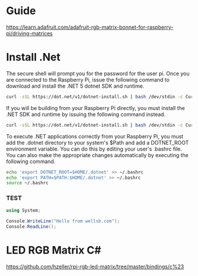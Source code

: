 # Guide
https://learn.adafruit.com/adafruit-rgb-matrix-bonnet-for-raspberry-pi/driving-matrices

# Install .Net
The secure shell will prompt you for the password for the user pi. Once you are connected to the Raspberry Pi, issue the following command to download and install the .NET 5 dotnet SDK and runtime.

``` bash
curl -sSL https://dot.net/v1/dotnet-install.sh | bash /dev/stdin -c Current --runtime dotnet
```

If you will be building from your Raspberry Pi directly, you must install the .NET SDK and runtime by issuing the following command instead.
``` bash
curl -sSL https://dot.net/v1/dotnet-install.sh | bash /dev/stdin -c Current
```

To execute .NET applications correctly from your Raspberry Pi, you must add the .dotnet directory to your system's $Path and add a DOTNET_ROOT environment variable. You can do this by editing your user's .bashrc file. You can also make the appropriate changes automatically by executing the following command.
```bash
echo 'export DOTNET_ROOT=$HOME/.dotnet' >> ~/.bashrc
echo 'export PATH=$PATH:$HOME/.dotnet' >> ~/.bashrc
source ~/.bashrc
```

### TEST

``` csharp
using System;
 
Console.WriteLine("Hello from wellsb.com");
Console.ReadLine();
```

# LED RGB Matrix C#
https://github.com/hzeller/rpi-rgb-led-matrix/tree/master/bindings/c%23

